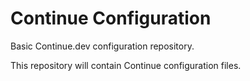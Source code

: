 # Continue Configuration

Basic Continue.dev configuration repository.

This repository will contain Continue configuration files.
